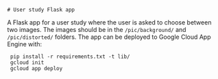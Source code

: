 	# User study Flask app

A Flask app for a user study where the user is asked to choose between two images. The images should be in the `/pic/background/` and `/pic/distorted/` folders. The app can be deployed to Google Cloud App Engine with:

```
 pip install -r requirements.txt -t lib/
 gcloud init
 gcloud app deploy
```

